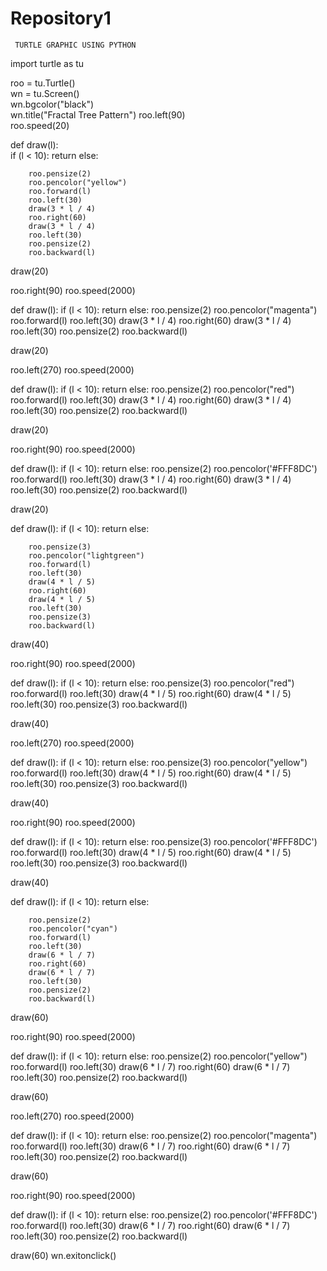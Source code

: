 # Repository1

     TURTLE GRAPHIC USING PYTHON
import turtle as tu

roo = tu.Turtle()  
wn = tu.Screen()  
wn.bgcolor("black")  
wn.title("Fractal Tree Pattern")
roo.left(90)  
roo.speed(20)  


def draw(l):  
    if (l < 10):
        return
    else:

        roo.pensize(2)  
        roo.pencolor("yellow")  
        roo.forward(l)  
        roo.left(30)  
        draw(3 * l / 4)  
        roo.right(60)  
        draw(3 * l / 4)  
        roo.left(30)  
        roo.pensize(2)
        roo.backward(l)  


draw(20)  

roo.right(90)
roo.speed(2000)



def draw(l):
    if (l < 10):
        return
    else:
        roo.pensize(2)
        roo.pencolor("magenta")  
        roo.forward(l)
        roo.left(30)
        draw(3 * l / 4)
        roo.right(60)
        draw(3 * l / 4)
        roo.left(30)
        roo.pensize(2)
        roo.backward(l)


draw(20)

roo.left(270)
roo.speed(2000)



def draw(l):
    if (l < 10):
        return
    else:
        roo.pensize(2)
        roo.pencolor("red")  
        roo.forward(l)
        roo.left(30)
        draw(3 * l / 4)
        roo.right(60)
        draw(3 * l / 4)
        roo.left(30)
        roo.pensize(2)
        roo.backward(l)


draw(20)

roo.right(90)
roo.speed(2000)



def draw(l):
    if (l < 10):
        return
    else:
        roo.pensize(2)
        roo.pencolor('#FFF8DC')  
        roo.forward(l)
        roo.left(30)
        draw(3 * l / 4)
        roo.right(60)
        draw(3 * l / 4)
        roo.left(30)
        roo.pensize(2)
        roo.backward(l)


draw(20)




def draw(l):
    if (l < 10):
        return
    else:

        roo.pensize(3)
        roo.pencolor("lightgreen")  
        roo.forward(l)
        roo.left(30)
        draw(4 * l / 5)
        roo.right(60)
        draw(4 * l / 5)
        roo.left(30)
        roo.pensize(3)
        roo.backward(l)


draw(40)

roo.right(90)
roo.speed(2000)



def draw(l):
    if (l < 10):
        return
    else:
        roo.pensize(3)
        roo.pencolor("red")  
        roo.forward(l)
        roo.left(30)
        draw(4 * l / 5)
        roo.right(60)
        draw(4 * l / 5)
        roo.left(30)
        roo.pensize(3)
        roo.backward(l)


draw(40)

roo.left(270)
roo.speed(2000)



def draw(l):
    if (l < 10):
        return
    else:
        roo.pensize(3)
        roo.pencolor("yellow")  
        roo.forward(l)
        roo.left(30)
        draw(4 * l / 5)
        roo.right(60)
        draw(4 * l / 5)
        roo.left(30)
        roo.pensize(3)
        roo.backward(l)


draw(40)

roo.right(90)
roo.speed(2000)



def draw(l):
    if (l < 10):
        return
    else:
        roo.pensize(3)
        roo.pencolor('#FFF8DC')  
        roo.forward(l)
        roo.left(30)
        draw(4 * l / 5)
        roo.right(60)
        draw(4 * l / 5)
        roo.left(30)
        roo.pensize(3)
        roo.backward(l)


draw(40)



def draw(l):
    if (l < 10):
        return
    else:

        roo.pensize(2)
        roo.pencolor("cyan")  
        roo.forward(l)
        roo.left(30)
        draw(6 * l / 7)
        roo.right(60)
        draw(6 * l / 7)
        roo.left(30)
        roo.pensize(2)
        roo.backward(l)


draw(60)

roo.right(90)
roo.speed(2000)



def draw(l):
    if (l < 10):
        return
    else:
        roo.pensize(2)
        roo.pencolor("yellow")  
        roo.forward(l)
        roo.left(30)
        draw(6 * l / 7)
        roo.right(60)
        draw(6 * l / 7)
        roo.left(30)
        roo.pensize(2)
        roo.backward(l)


draw(60)

roo.left(270)
roo.speed(2000)



def draw(l):
    if (l < 10):
        return
    else:
        roo.pensize(2)
        roo.pencolor("magenta")  
        roo.forward(l)
        roo.left(30)
        draw(6 * l / 7)
        roo.right(60)
        draw(6 * l / 7)
        roo.left(30)
        roo.pensize(2)
        roo.backward(l)


draw(60)

roo.right(90)
roo.speed(2000)



def draw(l):
    if (l < 10):
        return
    else:
        roo.pensize(2)
        roo.pencolor('#FFF8DC') 
        roo.forward(l)
        roo.left(30)
        draw(6 * l / 7)
        roo.right(60)
        draw(6 * l / 7)
        roo.left(30)
        roo.pensize(2)
        roo.backward(l)


draw(60)
wn.exitonclick()
